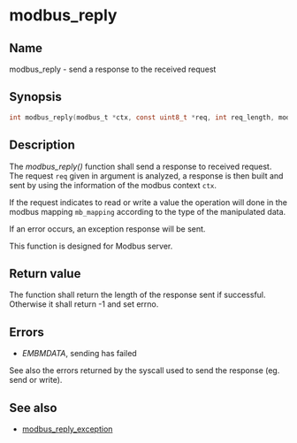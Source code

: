 # modbus_reply

## Name

modbus_reply - send a response to the received request

## Synopsis

```c
int modbus_reply(modbus_t *ctx, const uint8_t *req, int req_length, modbus_mapping_t *mb_mapping);
```

## Description

The *modbus_reply()* function shall send a response to received request. The
request `req` given in argument is analyzed, a response is then built and sent
by using the information of the modbus context `ctx`.

If the request indicates to read or write a value the operation will done in the
modbus mapping `mb_mapping` according to the type of the manipulated data.

If an error occurs, an exception response will be sent.

This function is designed for Modbus server.

## Return value

The function shall return the length of the response sent if
successful. Otherwise it shall return -1 and set errno.

## Errors

- *EMBMDATA*, sending has failed

See also the errors returned by the syscall used to send the response (eg. send or write).

## See also

- [modbus_reply_exception](modbus_reply_exception.md)
